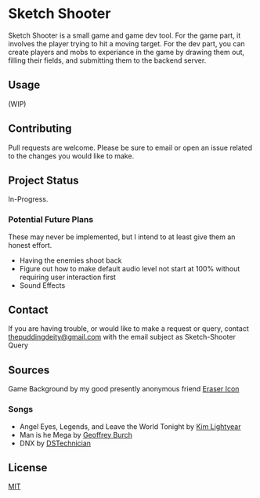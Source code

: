 # Sketch Shooter

Sketch Shooter is a small game and game dev tool. For the game part, it involves the player trying to hit a moving target.
For the dev part, you can create players and mobs to experiance in the game by drawing them out, filling their fields, and submitting them to the backend server.

## Usage
(WIP)

## Contributing

Pull requests are welcome. Please be sure to email or open an issue related to the changes you would like to make.

## Project Status

In-Progress.

### Potential Future Plans

These may never be implemented, but I intend to at least give them an honest effort.

*   Having the enemies shoot back
*   Figure out how to make default audio level not start at 100% without requiring user interaction first
*   Sound Effects

## Contact

If you are having trouble, or would like to make a request or query, contact thepuddingdeity@gmail.com with the email subject as Sketch-Shooter Query

## Sources

Game Background by my good presently anonymous friend
[Eraser Icon](https://www.flaticon.com/free-icons/rubber)

### Songs

*   Angel Eyes, Legends, and Leave the World Tonight by [Kim Lightyear](https://pixabay.com/users/lightyeartraxx-26697863/)
*   Man is he Mega by [Geoffrey Burch](https://pixabay.com/users/geoffreyburch-5739114/)
*   DNX by [DSTechnician](https://pixabay.com/users/dstechnician-26430546/)

## License

[MIT](https://choosealicense.com/licenses/mit/)